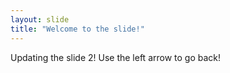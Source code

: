 ```yaml
---
layout: slide
title: "Welcome to the slide!"
---
```


Updating the slide 2!
Use the left arrow to go back!
